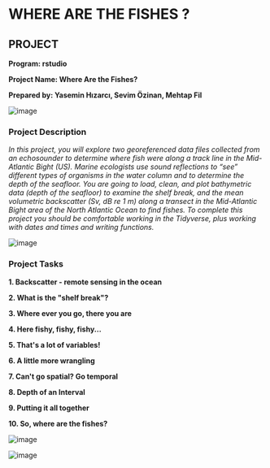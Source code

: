 ﻿# WHERE ARE THE FISHES ?

## **PROJECT**

**Program: rstudio**

**Project Name: Where Are the Fishes?**

**Prepared by: Yasemin Hızarcı, Sevim Özinan, Mehtap Fil**



![image](https://user-images.githubusercontent.com/59409886/127557164-731f85ca-fb07-46d5-bd6d-b21ff3e2ede5.png)



 


### **Project Description**

*In this project, you will explore two georeferenced data files collected from an echosounder to determine where fish were along a track line in the Mid-Atlantic Bight (US). Marine ecologists use sound reflections to “see” different types of organisms in the water column and to determine the depth of the seafloor. You are going to load, clean, and plot bathymetric data (depth of the seafloor) to examine the shelf break, and the mean volumetric backscatter (Sv, dB re 1 m) along a transect in the Mid-Atlantic Bight area of the North Atlantic Ocean to find fishes. To complete this project you should be comfortable working in the Tidyverse, plus working with dates and times and writing functions.*



![image](https://user-images.githubusercontent.com/59409886/127558056-4868d0c1-1925-4778-8db3-64a865c47dac.png)



### **Project Tasks**

**1. Backscatter - remote sensing in the ocean**

**2. What is the "shelf break"?**

**3. Where ever you go, there you are**

**4. Here fishy, fishy, fishy...**

**5. That's a lot of variables!**

**6. A little more wrangling**

**7. Can't go spatial? Go temporal**

**8. Depth of an Interval**

**9. Putting it all together**

**10. So, where are the fishes?**


![image](https://user-images.githubusercontent.com/59409886/127557032-301509be-69cf-4b70-9ce4-cd147ed28c5e.png)



![image](https://user-images.githubusercontent.com/59409886/127556758-d87ecbdc-6a87-4a81-bbfb-0cb2aa97ceee.png)
 


 


